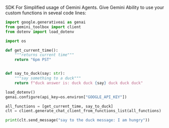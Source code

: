 SDK For Simplified usage of Gemini Agents. Give Gemini Ability to use your custom functions in seveal code lines:

```python
import google.generativeai as genai
from gemini_toolbox import client
from dotenv import load_dotenv

import os

def get_current_time():
    """returns current time"""
    return "6pm PST"


def say_to_duck(say: str):
    """say something to a duck"""
    return f"duck answer is: duck duck {say} duck duck duck"

load_dotenv()
genai.configure(api_key=os.environ["GOOGLE_API_KEY"])

all_functions = [get_current_time, say_to_duck]
clt = client.generate_chat_client_from_functions_list(all_functions)

print(clt.send_message("say to the duck message: I am hungry"))
```